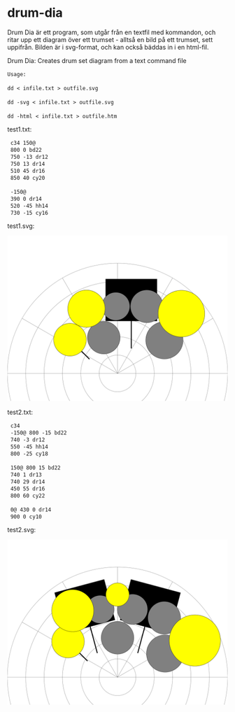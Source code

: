 # drum-dia
Drum Dia är ett program, som utgår från en textfil med kommandon, och ritar upp ett diagram över ett trumset - alltså en bild på ett trumset, sett uppifrån. Bilden är i svg-format, och kan också bäddas in i en html-fil.

Drum Dia: Creates drum set diagram from a text command file

```
Usage:

dd < infile.txt > outfile.svg

dd -svg < infile.txt > outfile.svg

dd -html < infile.txt > outfile.htm
```

test1.txt:

```
 c34 150@
 800 0 bd22
 750 -13 dr12
 750 13 dr14
 510 45 dr16
 850 40 cy20

 -150@
 390 0 dr14
 520 -45 hh14
 730 -15 cy16
```

test1.svg:

![svg-file](test1.svg)

test2.txt:

```
 c34
 -150@ 800 -15 bd22
 740 -3 dr12
 550 -45 hh14
 800 -25 cy18

 150@ 800 15 bd22
 740 1 dr13
 740 29 dr14
 450 55 dr16
 800 60 cy22

 0@ 430 0 dr14
 900 0 cy10 
```

test2.svg:

![svg-file](test2.svg)

